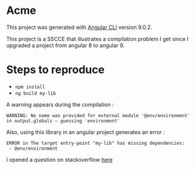 # Acme

This project was generated with [Angular CLI](https://github.com/angular/angular-cli) version 9.0.2.

This project is a SSCCE that illustrates a compilation problem I get since I upgraded a project from angular 8 to angular 9.

# Steps to reproduce

- `npm install`
- `ng build my-lib`

A warning appears during the compilation : 

`WARNING: No name was provided for external module '@env/environment' in output.globals – guessing 'environment'`

Also, using this library in an angular project generates an error :

```
ERROR in The target entry-point "my-lib" has missing dependencies:
 - @env/environment
```

I opened a question on stackoverflow [here](https://stackoverflow.com/questions/60210637/path-in-tsconfig-is-interpreted-as-an-external-module)
